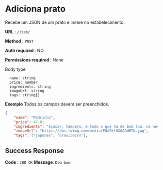 # Adiciona prato

Recebe um JSON de um prato e insere no estabelecimento.

**URL** : `/item/`

**Method** : `POST`

**Auth required** : NO

**Permissions required** : None

Body type
```
  name: string
  price: number
  ingredients: string
  imageUrl: string
  tags: string[]
```

**Exemplo** Todos os campos devem ser preenchidos.
```json
{
    "name": "Pedrinho",
    "price": 47.0,
    "ingredients": "Açúcar, tempero, e tudo o que há de bom (ou, na nova versão, tudo de maneiro).",
    "imageUrl": "https://pbs.twimg.com/media/EUX9kfHX0AQdBTk.jpg",
    "tags": ["japones", "brasileiro"],
```

## Success Response

**Code** : `200 OK`
**Message**: `Deu bom`
